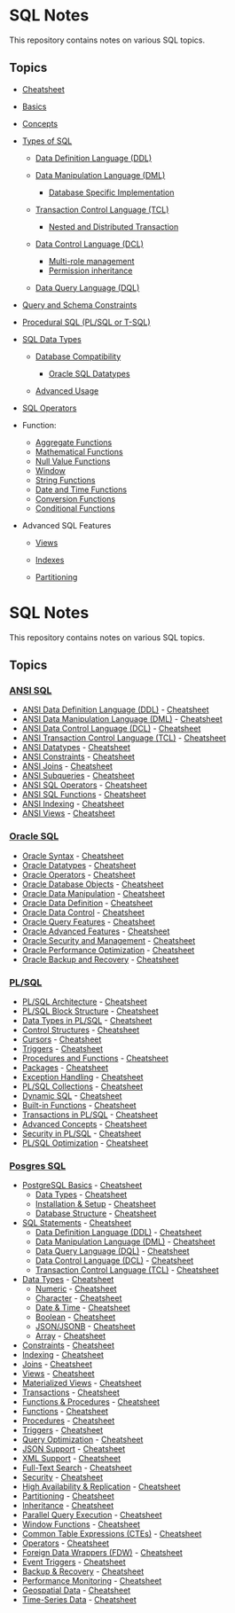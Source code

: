# SQL Notes

This repository contains notes on various SQL topics.

## Topics

- [Cheatsheet](lessons/cheatsheet/readme.md)
- [Basics](lessons/basics/readme.md)
- [Concepts](lessons/concepts/readme.md) 

- [Types of SQL](lessons/types_of_SQL/readme.md)

    - [Data Definition Language (DDL)](lessons/ddl/readme.md)

    - [Data Manipulation Language (DML)](lessons/dml/readme.md)
        - [Database Specific Implementation](lessons/dml_database_specific/readme.md)

    - [Transaction Control Language (TCL)](lessons/tcl/readme.md)
        - [Nested and Distributed Transaction](lessons/nested_distributed_transaction/readme.md)

    - [Data Control Language (DCL)](lessons/dcl/readme.md)
      - [Multi-role management](lessons/dcl_multi_role_management/readme.md)
      - [Permission inheritance](lessons/permission_inheritance/readme.md)

    - [Data Query Language (DQL)](lessons/dql/readme.md)



- [Query and Schema Constraints](lessons/constraints/readme.md)



- [Procedural SQL (PL/SQL or T-SQL)](lessons/procedural_sql/readme.md)



- [SQL Data Types](lessons/datatypes/readme.md)

    - [Database Compatibility](lessons/datatypes_compatibility/readme.md)
        - [Oracle SQL Datatypes](lessons/datatypes_oracle_sql/readme.md)

    - [Advanced Usage](lessons/datatypes_usage/readme.md)



- [SQL Operators](lessons/operator/readme.md)



- Function:
    - [Aggregate Functions](lessons/aggregate/readme.md)
    - [Mathematical Functions](lessons/mathematical_functions/readme.md)
    - [Null Value Functions](lessons/null_value_functions/readme.md)
    - [Window](lessons/window/readme.md)
    - [String Functions](lessons/string_functions/readme.md)
    - [Date and Time Functions](lessons/date_time_functions/readme.md)
    - [Conversion Functions](lessons/conversion_functions/readme.md)
    - [Conditional Functions](lessons/conditional_functions/readme.md)



- Advanced SQL Features
  - [Views](lessons/views/readme.md)

  - [Indexes](lessons/index/readme.md)

  - [Partitioning](lessons/partiontioning/readme.md) 


<!-- 
### 10. Extensions and Vendor-Specific Features
- MySQL:  
  - AUTO_INCREMENT  
  - ENGINE Types (InnoDB, MyISAM)  
  - Full-Text Search  
- PostgreSQL:  
  - Table Inheritance  
  - Rich JSON Support (JSONB)  
  - Lateral Joins  
- Oracle SQL:  
  - Hierarchical Queries (CONNECT BY)  
  - Flashback Queries  
  - PL/SQL Packages  
- SQL Server:  
  - WITH (NOLOCK)  
  - Computed Columns  
  - Columnstore Indexes  

---

### 11. Database Administration
- Backup and Recovery  
- User Management  
  - CREATE USER  
  - ALTER USER  
  - DROP USER  
- Database Management
  - CREATE DATABASE  
  - ALTER DATABASE  
  - DROP DATABASE  

---

### 12. Performance Optimization
- Query Optimization  
- Execution Plans  
- Hints  
  - Optimizer Hints (Oracle SQL, SQL Server)  

---

### 13. Analytical and Aggregate Functions
- ROW_NUMBER(), RANK(), DENSE_RANK()  
- LEAD(), LAG()  
- NTILE()  
- PERCENTILE_CONT, PERCENTILE_DISC (PostgreSQL, SQL Server)  

---

### 14. Security Features
- Role Management  
- Encryption (SQL Server TDE, Oracle Advanced Security)  
- Row-Level Security (SQL Server, PostgreSQL)  

--- 

### 15. NoSQL Extensions in SQL Databases
- JSON/Document Handling (PostgreSQL, MySQL, SQL Server)  
- Key-Value Data Stores  
 -->


# SQL Notes

This repository contains notes on various SQL topics.

## Topics

### [ANSI SQL](lessons/ansi_sql/readme.md)

- [ANSI Data Definition Language (DDL)](lessons/ansi_ddl/readme.md) - [Cheatsheet](lessons/ansi_cheatsheet_ddl/readme.md)  
- [ANSI Data Manipulation Language (DML)](lessons/ansi_dml/readme.md) - [Cheatsheet](lessons/ansi_cheatsheet_dml/readme.md)  
- [ANSI Data Control Language (DCL)](lessons/ansi_dcl/readme.md) - [Cheatsheet](lessons/ansi_cheatsheet_dcl/readme.md)  
- [ANSI Transaction Control Language (TCL)](lessons/ansi_tcl/readme.md) - [Cheatsheet](lessons/ansi_cheatsheet_tcl/readme.md)  
- [ANSI Datatypes](lessons/ansi_data_types/readme.md) - [Cheatsheet](lessons/ansi_cheatsheet_data_types/readme.md)  
- [ANSI Constraints](lessons/ansi_constraints/readme.md) - [Cheatsheet](lessons/ansi_cheatsheet_constraints/readme.md)  
- [ANSI Joins](lessons/ansi_joins/readme.md) - [Cheatsheet](lessons/ansi_cheatsheet_joins/readme.md)  
- [ANSI Subqueries](lessons/ansi_subqueries/readme.md) - [Cheatsheet](lessons/ansi_cheatsheet_subqueries/readme.md)  
- [ANSI SQL Operators](lessons/ansi_sql_operators/readme.md) - [Cheatsheet](lessons/ansi_cheatsheet_sql_operators/readme.md)  
- [ANSI SQL Functions](lessons/ansi_sql_functions/readme.md) - [Cheatsheet](lessons/ansi_cheatsheet_sql_functions/readme.md)  
- [ANSI Indexing](lessons/ansi_indexing/readme.md) - [Cheatsheet](lessons/ansi_cheatsheet_indexing/readme.md)  
- [ANSI Views](lessons/ansi_views/readme.md) - [Cheatsheet](lessons/ansi_cheatsheet_views/readme.md)  


### [Oracle SQL](lessons/oracle_sql/readme.md)

- [Oracle Syntax](lessons/oracle_syntax/readme.md) - [Cheatsheet](lessons/oracle_cheatsheet_syntax/readme.md)  
- [Oracle Datatypes](lessons/oracle_datatype/readme.md) - [Cheatsheet](lessons/oracle_cheatsheet_datatype/readme.md)  
- [Oracle Operators](lessons/oracle_operator/readme.md) - [Cheatsheet](lessons/oracle_cheatsheet_operator/readme.md)  
- [Oracle Database Objects](lessons/oracle_objects/readme.md) - [Cheatsheet](lessons/oracle_cheatsheet_objects/readme.md)  
- [Oracle Data Manipulation](lessons/oracle_data_manipulation/readme.md) - [Cheatsheet](lessons/oracle_cheatsheet_data_manipulation/readme.md)  
- [Oracle Data Definition](lessons/oracle_data_definition/readme.md) - [Cheatsheet](lessons/oracle_cheatsheet_data_definition/readme.md)  
- [Oracle Data Control](lessons/oracle_data_control/readme.md) - [Cheatsheet](lessons/oracle_cheatsheet_data_control/readme.md)  
- [Oracle Query Features](lessons/oracle_query_features/readme.md) - [Cheatsheet](lessons/oracle_cheatsheet_query_features/readme.md)  
- [Oracle Advanced Features](lessons/oracle_advanced_features/readme.md) - [Cheatsheet](lessons/oracle_cheatsheet_advanced_features/readme.md)  
- [Oracle Security and Management](lessons/oracle_security_and_management/readme.md) - [Cheatsheet](lessons/oracle_cheatsheet_security_and_management/readme.md)  
- [Oracle Performance Optimization](lessons/oracle_performance_optimization/readme.md) - [Cheatsheet](lessons/oracle_cheatsheet_performance_optimization/readme.md)  
- [Oracle Backup and Recovery](lessons/oracle_backup_and_recovery/readme.md) - [Cheatsheet](lessons/oracle_cheatsheet_backup_and_recovery/readme.md)  

### [PL/SQL](lessons/plsql/readme.md) 

- [PL/SQL Architecture](lessons/plsql_architecture/readme.md) - [Cheatsheet](lessons/plsql_cheatsheet_architecture/readme.md)  
- [PL/SQL Block Structure](lessons/plsql_block_structure/readme.md) - [Cheatsheet](lessons/plsql_cheatsheet_block_structure/readme.md)  
- [Data Types in PL/SQL](lessons/plsql_data_types/readme.md) - [Cheatsheet](lessons/plsql_cheatsheet_data_types/readme.md)  
- [Control Structures](lessons/plsql_control_structures/readme.md) - [Cheatsheet](lessons/plsql_cheatsheet_control_structures/readme.md)  
- [Cursors](lessons/plsql_cursors/readme.md) - [Cheatsheet](lessons/plsql_cheatsheet_cursors/readme.md)  
- [Triggers](lessons/plsql_triggers/readme.md) - [Cheatsheet](lessons/plsql_cheatsheet_triggers/readme.md)  
- [Procedures and Functions](lessons/plsql_procedures_functions/readme.md) - [Cheatsheet](lessons/plsql_cheatsheet_procedures_functions/readme.md)  
- [Packages](lessons/plsql_packages/readme.md) - [Cheatsheet](lessons/plsql_cheatsheet_packages/readme.md)  
- [Exception Handling](lessons/plsql_exception_handling/readme.md) - [Cheatsheet](lessons/plsql_cheatsheet_exception_handling/readme.md)  
- [PL/SQL Collections](lessons/plsql_collections/readme.md) - [Cheatsheet](lessons/plsql_cheatsheet_collections/readme.md)  
- [Dynamic SQL](lessons/plsql_dynamic_sql/readme.md) - [Cheatsheet](lessons/plsql_cheatsheet_dynamic_sql/readme.md)  
- [Built-in Functions](lessons/plsql_built_in_functions/readme.md) - [Cheatsheet](lessons/plsql_cheatsheet_built_in_functions/readme.md)  
- [Transactions in PL/SQL](lessons/plsql_transactions/readme.md) - [Cheatsheet](lessons/plsql_cheatsheet_transactions/readme.md)  
- [Advanced Concepts](lessons/plsql_advanced_concepts/readme.md) - [Cheatsheet](lessons/plsql_cheatsheet_advanced_concepts/readme.md)  
- [Security in PL/SQL](lessons/plsql_security/readme.md) - [Cheatsheet](lessons/plsql_cheatsheet_security/readme.md)  
- [PL/SQL Optimization](lessons/plsql_optimization/readme.md) - [Cheatsheet](lessons/plsql_cheatsheet_optimization/readme.md)  

### [Posgres SQL](lessons/posgres_sql/readme.md)

- [PostgreSQL Basics](lessons/postgres_basics/readme.md) - [Cheatsheet](lessons/postgres_cheatsheet_basics/readme.md)  
    - [Data Types](lessons/postgres_data_types/readme.md) - [Cheatsheet](lessons/postgres_cheatsheet_data_types/readme.md)  
    - [Installation & Setup](lessons/postgres_installation_setup/readme.md) - [Cheatsheet](lessons/postgres_cheatsheet_installation_setup/readme.md)  
    - [Database Structure](lessons/postgres_database_structure/readme.md) - [Cheatsheet](lessons/postgres_cheatsheet_database_structure/readme.md)  
- [SQL Statements](lessons/postgres_sql_statements/readme.md) - [Cheatsheet](lessons/postgres_cheatsheet_sql_statements/readme.md)  
    - [Data Definition Language (DDL)](lessons/postgres_ddl/readme.md) - [Cheatsheet](lessons/postgres_cheatsheet_ddl/readme.md)  
    - [Data Manipulation Language (DML)](lessons/postgres_dml/readme.md) - [Cheatsheet](lessons/postgres_cheatsheet_dml/readme.md)  
    - [Data Query Language (DQL)](lessons/postgres_dql/readme.md) - [Cheatsheet](lessons/postgres_cheatsheet_dql/readme.md)  
    - [Data Control Language (DCL)](lessons/postgres_dcl/readme.md) - [Cheatsheet](lessons/postgres_cheatsheet_dcl/readme.md)  
    - [Transaction Control Language (TCL)](lessons/postgres_tcl/readme.md) - [Cheatsheet](lessons/postgres_cheatsheet_tcl/readme.md)  
- [Data Types](lessons/postgres_data_types/readme.md) - [Cheatsheet](lessons/postgres_cheatsheet_data_types/readme.md)  
    - [Numeric](lessons/postgres_numeric_data_type/readme.md) - [Cheatsheet](lessons/postgres_cheatsheet_numeric_data_type/readme.md)  
    - [Character](lessons/postgres_character_data_type/readme.md) - [Cheatsheet](lessons/postgres_cheatsheet_character_data_type/readme.md)  
    - [Date & Time](lessons/postgres_date_time_data_type/readme.md) - [Cheatsheet](lessons/postgres_cheatsheet_date_time_data_type/readme.md)  
    - [Boolean](lessons/postgres_boolean_data_type/readme.md) - [Cheatsheet](lessons/postgres_cheatsheet_boolean_data_type/readme.md)  
    - [JSON/JSONB](lessons/postgres_json_jsonb_data_type/readme.md) - [Cheatsheet](lessons/postgres_cheatsheet_json_jsonb_data_type/readme.md)  
    - [Array](lessons/postgres_array_data_type/readme.md) - [Cheatsheet](lessons/postgres_cheatsheet_array_data_type/readme.md)  
- [Constraints](lessons/postgres_constraints/readme.md) - [Cheatsheet](lessons/postgres_cheatsheet_constraints/readme.md)  
- [Indexing](lessons/postgres_indexing/readme.md) - [Cheatsheet](lessons/postgres_cheatsheet_indexing/readme.md)  
- [Joins](lessons/postgres_joins/readme.md) - [Cheatsheet](lessons/postgres_cheatsheet_joins/readme.md)  
- [Views](lessons/postgres_views/readme.md) - [Cheatsheet](lessons/postgres_cheatsheet_views/readme.md)  
- [Materialized Views](lessons/postgres_materialized_views/readme.md) - [Cheatsheet](lessons/postgres_cheatsheet_materialized_views/readme.md)  
- [Transactions](lessons/postgres_transactions/readme.md) - [Cheatsheet](lessons/postgres_cheatsheet_transactions/readme.md)  
- [Functions & Procedures](lessons/postgres_functions_procedures/readme.md) - [Cheatsheet](lessons/postgres_cheatsheet_functions_procedures/readme.md)  
- [Functions](lessons/postgres_functions/readme.md) - [Cheatsheet](lessons/postgres_cheatsheet_functions/readme.md)  
- [Procedures](lessons/postgres_procedures/readme.md) - [Cheatsheet](lessons/postgres_cheatsheet_procedures/readme.md)  
- [Triggers](lessons/postgres_triggers/readme.md) - [Cheatsheet](lessons/postgres_cheatsheet_triggers/readme.md)  
- [Query Optimization](lessons/postgres_query_optimization/readme.md) - [Cheatsheet](lessons/postgres_cheatsheet_query_optimization/readme.md)  
- [JSON Support](lessons/postgres_json/readme.md) - [Cheatsheet](lessons/postgres_cheatsheet_json/readme.md)  
- [XML Support](lessons/postgres_xml/readme.md) - [Cheatsheet](lessons/postgres_cheatsheet_xml/readme.md)  
- [Full-Text Search](lessons/postgres_full_text_search/readme.md) - [Cheatsheet](lessons/postgres_cheatsheet_full_text_search/readme.md)  
- [Security](lessons/postgres_security/readme.md) - [Cheatsheet](lessons/postgres_cheatsheet_security/readme.md)  
- [High Availability & Replication](lessons/postgres_replication/readme.md) - [Cheatsheet](lessons/postgres_cheatsheet_replication/readme.md)  
- [Partitioning](lessons/postgres_partitioning/readme.md) - [Cheatsheet](lessons/postgres_cheatsheet_partitioning/readme.md)  
- [Inheritance](lessons/postgres_inheritance/readme.md) - [Cheatsheet](lessons/postgres_cheatsheet_inheritance/readme.md)  
- [Parallel Query Execution](lessons/postgres_parallel_query/readme.md) - [Cheatsheet](lessons/postgres_cheatsheet_parallel_query/readme.md)  
- [Window Functions](lessons/postgres_window_functions/readme.md) - [Cheatsheet](lessons/postgres_cheatsheet_window_functions/readme.md)  
- [Common Table Expressions (CTEs)](lessons/postgres_cte/readme.md) - [Cheatsheet](lessons/postgres_cheatsheet_cte/readme.md)  
- [Operators](lessons/postgres_operator/readme.md) - [Cheatsheet](lessons/postgres_cheatsheet_operator/readme.md)  
- [Foreign Data Wrappers (FDW)](lessons/postgres_fdw/readme.md) - [Cheatsheet](lessons/postgres_cheatsheet_fdw/readme.md)  
- [Event Triggers](lessons/postgres_event_triggers/readme.md) - [Cheatsheet](lessons/postgres_cheatsheet_event_triggers/readme.md)  
- [Backup & Recovery](lessons/postgres_backup_recovery/readme.md) - [Cheatsheet](lessons/postgres_cheatsheet_backup_recovery/readme.md)  
- [Performance Monitoring](lessons/postgres_performance_monitoring/readme.md) - [Cheatsheet](lessons/postgres_cheatsheet_performance_monitoring/readme.md)  
- [Geospatial Data](lessons/postgres_geospatial/readme.md) - [Cheatsheet](lessons/postgres_cheatsheet_geospatial/readme.md)  
- [Time-Series Data](lessons/postgres_time_series/readme.md) - [Cheatsheet](lessons/postgres_cheatsheet_time_series/readme.md)  


<!-- 
### [Posgres SQL](lessons/posgres_sql/readme.md)

### [Basic Concepts](lessons/posgres_sql_basic_concepts/readme.md)

- [Data Types](lessons/posgres_sql_data_types/readme.md)
- [SQL Syntax](lessons/posgres_sql_sql_syntax/readme.md)
- [Identifiers and Literals](lessons/posgres_sql_identifiers_literals/readme.md)

### [Database Management](lessons/posgres_sql_database_management/readme.md)

- [Database Creation](lessons/posgres_sql_database_creation/readme.md)
- [Schemas](lessons/posgres_sql_schemas/readme.md)
- [Roles and Permissions](lessons/posgres_sql_roles_permissions/readme.md)
- [Backup and Restore](lessons/posgres_sql_backup_restore/readme.md)
- [Monitoring and Logs](lessons/posgres_sql_monitoring_logs/readme.md)

### [Table Management](lessons/posgres_sql_table_management/readme.md)

- [Table Types](lessons/posgres_sql_table_types/readme.md)
- [Table Operations](lessons/posgres_sql_table_operations/readme.md)
- [Constraints](lessons/posgres_sql_constraints/readme.md)
- [Indexes](lessons/posgres_sql_indexes/readme.md)

### [Query Optimization](lessons/posgres_sql_query_optimization/readme.md)

- [Query Plans](lessons/posgres_sql_query_plans/readme.md)
- [Vacuum and Analyze](lessons/posgres_sql_vacuum_analyze/readme.md)
- [Partitioning](lessons/posgres_sql_partitioning/readme.md)
- [Clustering](lessons/posgres_sql_clustering/readme.md)

### [Advanced Features](lessons/posgres_sql_advanced_features/readme.md)

- [Triggers](lessons/posgres_sql_triggers/readme.md)
- [Stored Procedures](lessons/posgres_sql_stored_procedures/readme.md)
- [Views](lessons/posgres_sql_views/readme.md)
- [Foreign Data Wrappers (FDW)](lessons/posgres_sql_fdw/readme.md)

### [Transactions](lessons/posgres_sql_transactions/readme.md)

- [Transaction Control](lessons/posgres_sql_transaction_control/readme.md)
- [Isolation Levels](lessons/posgres_sql_isolation_levels/readme.md)
- [Savepoints](lessons/posgres_sql_savepoints/readme.md)

### [Extensions](lessons/posgres_sql_extensions/readme.md)

- [Common Extensions](lessons/posgres_sql_common_extensions/readme.md)
- [Management](lessons/posgres_sql_extension_management/readme.md)

### [JSON and JSONB](lessons/posgres_sql_json_jsonb/readme.md)

- [JSON Operations](lessons/posgres_sql_json_operations/readme.md)
- [Querying JSON](lessons/posgres_sql_querying_json/readme.md)

### [Security](lessons/posgres_sql_security/readme.md)

- [Authentication](lessons/posgres_sql_authentication/readme.md)
- [SSL and Encryption](lessons/posgres_sql_ssl_encryption/readme.md)
- [Row-Level Security](lessons/posgres_sql_row_level_security/readme.md)

### [Replication and High Availability](lessons/posgres_sql_replication_high_availability/readme.md)

- [Replication Types](lessons/posgres_sql_replication_types/readme.md)
- [Clustering](lessons/posgres_sql_clustering/readme.md)
- [Tools](lessons/posgres_sql_tools/readme.md)

### [Performance Tuning](lessons/posgres_sql_performance_tuning/readme.md)

- [Configuration](lessons/posgres_sql_configuration/readme.md)
- [Caching](lessons/posgres_sql_caching/readme.md)
- [Connection Pooling](lessons/posgres_sql_connection_pooling/readme.md)

### [Miscellaneous](lessons/posgres_sql_miscellaneous/readme.md)

- [Foreign Keys and Relationships](lessons/posgres_sql_foreign_keys_relationships/readme.md)
- [Inheritance](lessons/posgres_sql_inheritance/readme.md)
- [Time Zone Support](lessons/posgres_sql_time_zone_support/readme.md)
- [Event Triggers](lessons/posgres_sql_event_triggers/readme.md) -->